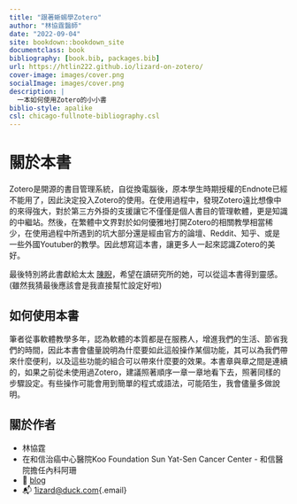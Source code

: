 ```yaml
---
title: "跟著蜥蜴學Zotero"
author: "林協霆醫師"
date: "2022-09-04"
site: bookdown::bookdown_site
documentclass: book
bibliography: [book.bib, packages.bib]
url: https://htlin222.github.io/lizard-on-zotero/
cover-image: images/cover.png
socialImage: images/cover.png
description: |
  一本如何使用Zotero的小小書
biblio-style: apalike
csl: chicago-fullnote-bibliography.csl
---
```


# 關於本書

Zotero是開源的書目管理系統，自從換電腦後，原本學生時期授權的Endnote已經不能用了，因此決定投入Zotero的使用。在使用過程中，發現Zotero遠比想像中的來得強大，對於第三方外掛的支援讓它不僅僅是個人書目的管理軟體，更是知識的中繼站。然後，在繁體中文界對於如何優雅地打開Zotero的相關教學相當稀少，在使用過程中所遇到的坑大部分還是經由官方的論壇、Reddit、知乎、或是一些外國Youtuber的教學。因此想寫這本書，讓更多人一起來認識Zotero的美好。

最後特別將此書獻給太太 [陳睨](https://www.facebook.com/caseychen1996)，希望在讀研究所的她，可以從這本書得到靈感。(雖然我猜最後應該會是我直接幫忙設定好啦)

## 如何使用本書

筆者從事軟體教學多年，認為軟體的本質都是在服務人，增進我們的生活、節省我們的時間，因此本書會儘量說明為什麼要如此這般操作某個功能，其可以為我們帶來什麼便利，以及這些功能的組合可以帶來什麼要的效果。本書章與章之間是連續的，如果之前從未使用過Zotero，建議照著順序一章一章地看下去，照著同樣的步驟設定。有些操作可能會用到簡單的程式或語法，可能陌生，我會儘量多做說明。

## 關於作者

-   林協霆
-   在和信治癌中心醫院Koo Foundation Sun Yat-Sen Cancer Center - 和信醫院擔任內科阿珊
-   🦎 [blog](https://htlin.site/)
-   📬 [1izard\@duck.com](mailto:1izard@duck.com){.email}
